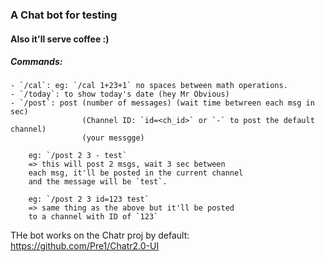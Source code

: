 ### A Chat bot for testing
#### Also it'll serve coffee :)

##### Commands: 

	- `/cal`: eg: `/cal 1+23+1` no spaces between math operations.
	- `/today`: to show today's date (hey Mr Obvious)
	- `/post`: post (number of messages) (wait time betwreen each msg in sec)
					(Channel ID: `id=<ch_id>` or `-` to post the default channel)
					(your messgge)

		eg: `/post 2 3 - test`
		=> this will post 2 msgs, wait 3 sec between
		each msg, it'll be posted in the current channel 
		and the message will be `test`. 

		eg: `/post 2 3 id=123 test`
		=> same thing as the above but it'll be posted
		to a channel with ID of `123`


THe bot works on the Chatr proj by default: https://github.com/Pre1/Chatr2.0-UI
